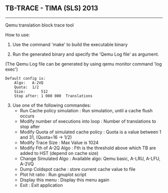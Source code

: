 ## TB-TRACE - TIMA (SLS) 2013 
--------------------------------
Qemu translation block trace tool

How to use:

1. Use the command 'make' to build the executable binary

2. Run the generated binary and specify the 'Qemu Log file' as argument. 

(The Qemu Log file can be generated by using qemu monitor command 'log exec')

```
Default config is:
	Algo: 	A-2VQ
	Quota: 	1/2
	Size:		512
	Stop after: 1 000 000  Translations
```

3. Use one of the following commandes:
	* Run Cache policy simulation :			Run simulation, until a cache flush occurs
	* Modify number of executions into loop	:	Number of translations to stop after
	* Modify Quota of simulated cache policy :	Quota is a value between 1 and 31, (Quota=16 -> 1/2)
	* Modify Trace Size :				Max Value is 1024
	* Modify Fth of A-2Q Algo :			Fth is the threshold above which TB are added to HST (depend on cache size)
	* Change Simulated Algo :			Available algo: Qemu basic, A-LRU, A-LFU, A-2VQ
	* Dump Coldspot cache :				store current cache value to file
	* Plot hit ratio :				Run gnuplot script
	* Display this menu :				Display this menu again
	* Exit :					Exit application

	
